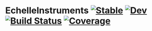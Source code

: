 # EchelleInstruments [![Stable](https://img.shields.io/badge/docs-stable-blue.svg)](https://RvSpectML.github.io/EchelleInstruments.jl/stable) [![Dev](https://img.shields.io/badge/docs-dev-blue.svg)](https://RvSpectML.github.io/EchelleInstruments.jl/dev) [![Build Status](https://github.com/RvSpectML/EchelleInstruments.jl/workflows/CI/badge.svg)](https://github.com/RvSpectML/EchelleInstruments.jl/actions) [![Coverage](https://codecov.io/gh/RvSpectML/EchelleInstruments.jl/branch/master/graph/badge.svg)](https://codecov.io/gh/RvSpectML/EchelleInstruments.jl)
